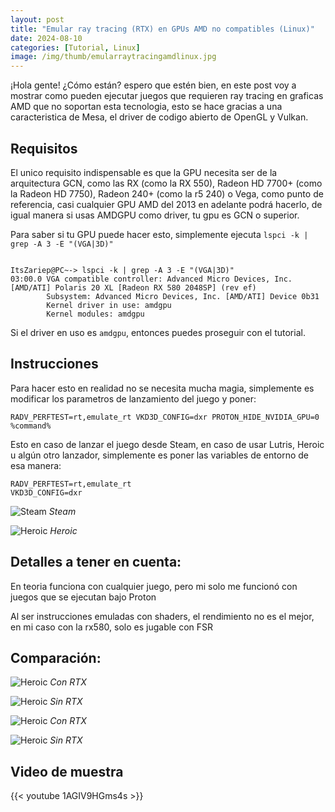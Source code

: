 ```yaml
---
layout: post
title: "Emular ray tracing (RTX) en GPUs AMD no compatibles (Linux)"
date: 2024-08-10
categories: [Tutorial, Linux]
image: /img/thumb/emularraytracingamdlinux.jpg
---
```


¡Hola gente! ¿Cómo están? espero que estén bien, en este post voy a mostrar como pueden ejecutar juegos que requieren ray tracing en graficas AMD que no soportan esta tecnologia, esto se hace gracias a una caracteristica de Mesa, el driver de codigo abierto de OpenGL y Vulkan. 

## Requisitos

El unico requisito indispensable es que la GPU necesita ser de la arquitectura GCN, como las RX (como la RX 550), Radeon HD 7700+ (como la Radeon HD 7750), Radeon 240+ (como la r5 240) o Vega, como punto de referencia, casi cualquier GPU AMD del 2013 en adelante podrá hacerlo, de igual manera si usas AMDGPU como driver, tu gpu es GCN o superior.

Para saber si tu GPU puede hacer esto, simplemente ejecuta `lspci -k | grep -A 3 -E "(VGA|3D)"`

```

ItsZariep@PC~-> lspci -k | grep -A 3 -E "(VGA|3D)"
03:00.0 VGA compatible controller: Advanced Micro Devices, Inc. [AMD/ATI] Polaris 20 XL [Radeon RX 580 2048SP] (rev ef)
        Subsystem: Advanced Micro Devices, Inc. [AMD/ATI] Device 0b31
        Kernel driver in use: amdgpu
        Kernel modules: amdgpu
```

Si el driver en uso es `amdgpu`, entonces puedes proseguir con el tutorial.

## Instrucciones

Para hacer esto en realidad no se necesita mucha magia, simplemente es modificar los parametros de lanzamiento del juego y poner:

```
RADV_PERFTEST=rt,emulate_rt VKD3D_CONFIG=dxr PROTON_HIDE_NVIDIA_GPU=0 %command%
```

Esto en caso de lanzar el juego desde Steam, en caso de usar Lutris, Heroic u algún otro lanzador, simplemente es poner las variables de entorno de esa manera:

```
RADV_PERFTEST=rt,emulate_rt
VKD3D_CONFIG=dxr
```

![Steam](/img/content/emularmdlinux6.webp)
*Steam*

![Heroic](/img/content/emularmdlinux5.webp)
*Heroic*

## Detalles a tener en cuenta:

En teoria funciona con cualquier juego, pero mi solo me funcionó con juegos que se ejecutan bajo Proton

Al ser instrucciones emuladas con shaders, el rendimiento no es el mejor, en mi caso con la rx580, solo es jugable con FSR

## Comparación:


![Heroic](/img/content/emularmdlinux4.webp)
*Con RTX*

![Heroic](/img/content/emularmdlinux3.webp)
*Sin RTX*

![Heroic](/img/content/emularmdlinux1.webp)
*Con RTX*

![Heroic](/img/content/emularmdlinux2.webp)
*Sin RTX*


## Video de muestra

{{< youtube 1AGIV9HGms4s >}}
